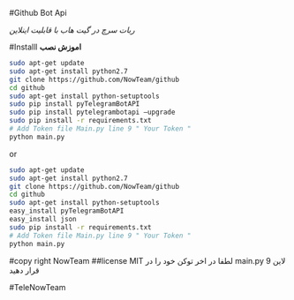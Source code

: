 #Github Bot Api

<i>
ربات سرچ در گیت هاب با قابلیت اینلاین
</i>

#Installl
<b> اموزش نصب</b>
```sh
sudo apt-get update
sudo apt-get install python2.7
git clone https://github.com/NowTeam/github
cd github
sudo apt-get install python-setuptools
sudo pip install pyTelegramBotAPI
sudo pip install pytelegrambotapi —upgrade
sudo pip install -r requirements.txt
# Add Token file Main.py line 9 " Your Token "
python main.py
```
or 
```sh
sudo apt-get update
sudo apt-get install python2.7
git clone https://github.com/NowTeam/github
cd github
sudo apt-get install python-setuptools
easy_install pyTelegramBotAPI
easy_install json
sudo pip install -r requirements.txt
# Add Token file Main.py line 9 " Your Token "
python main.py
```
#copy right NowTeam
##license MIT
لطفا در اخر توکن خود را در main.py لاین 9 قرار دهید

#TeleNowTeam
